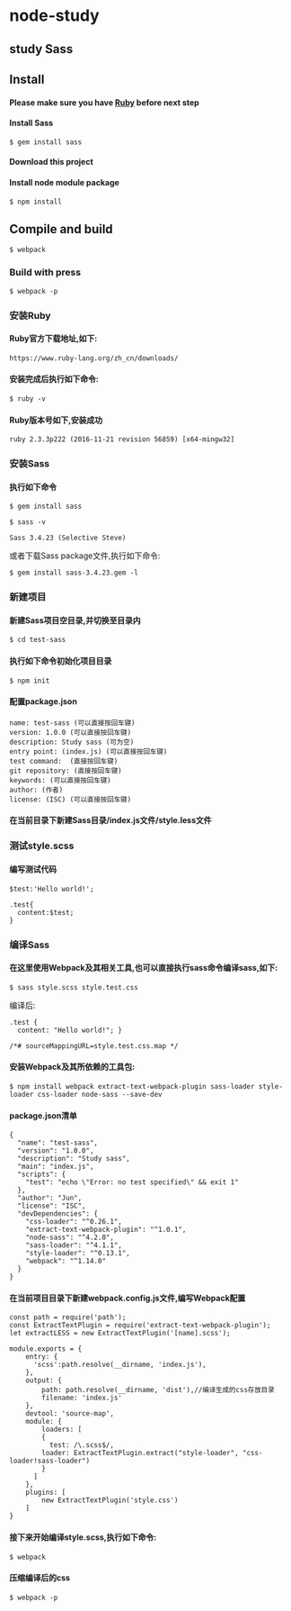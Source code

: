 # node-study
## study Sass

## Install

#### Please make sure you have [Ruby](https://www.ruby-lang.org/) before next step

#### Install Sass

```
$ gem install sass
```

#### Download this project

#### Install node module package
```
$ npm install
```

## Compile and build

```
$ webpack
```

### Build with press

```
$ webpack -p
```

### 安装Ruby

#### Ruby官方下载地址,如下:

```
https://www.ruby-lang.org/zh_cn/downloads/
```
#### 安装完成后执行如下命令:

```
$ ruby -v
```

#### Ruby版本号如下,安装成功

```
ruby 2.3.3p222 (2016-11-21 revision 56859) [x64-mingw32]
```

### 安装Sass

#### 执行如下命令

```
$ gem install sass
```
```
$ sass -v

Sass 3.4.23 (Selective Steve)
```

或者下载Sass package文件,执行如下命令:

```
$ gem install sass-3.4.23.gem -l
```

### 新建项目

#### 新建Sass项目空目录,并切换至目录内

```
$ cd test-sass
```

#### 执行如下命令初始化项目目录

```
$ npm init
```

#### 配置package.json

```
name: test-sass (可以直接按回车键)
version: 1.0.0 (可以直接按回车键)
description: Study sass (可为空)
entry point: (index.js) (可以直接按回车键)
test command:  (直接按回车键)
git repository: (直接按回车键)
keywords: (可以直接按回车键)
author: (作者)
license: (ISC) (可以直接按回车键)
```

#### 在当前目录下新建Sass目录/index.js文件/style.less文件

### 测试style.scss

#### 编写测试代码

```
$test:'Hello world!';
```

```
.test{
  content:$test;
}
```
### 编译Sass

#### 在这里使用Webpack及其相关工具,也可以直接执行sass命令编译sass,如下:

```
$ sass style.scss style.test.css
```

编译后:

```
.test {
  content: "Hello world!"; }

/*# sourceMappingURL=style.test.css.map */
```

#### 安装Webpack及其所依赖的工具包:

```
$ npm install webpack extract-text-webpack-plugin sass-loader style-loader css-loader node-sass --save-dev
```

#### package.json清单

```
{
  "name": "test-sass",
  "version": "1.0.0",
  "description": "Study sass",
  "main": "index.js",
  "scripts": {
    "test": "echo \"Error: no test specified\" && exit 1"
  },
  "author": "Jun",
  "license": "ISC",
  "devDependencies": {
    "css-loader": "^0.26.1",
    "extract-text-webpack-plugin": "^1.0.1",
    "node-sass": "^4.2.0",
    "sass-loader": "^4.1.1",
    "style-loader": "^0.13.1",
    "webpack": "^1.14.0"
  }
}
```

#### 在当前项目目录下新建webpack.config.js文件,编写Webpack配置

```
const path = require('path');
const ExtractTextPlugin = require('extract-text-webpack-plugin');
let extractLESS = new ExtractTextPlugin('[name].scss');

module.exports = {
    entry: {
      'scss':path.resolve(__dirname, 'index.js'),
    },
    output: {
        path: path.resolve(__dirname, 'dist'),//编译生成的css存放目录
        filename: 'index.js'
    },
    devtool: 'source-map',
    module: {
        loaders: [
        {
          test: /\.scss$/,
        loader: ExtractTextPlugin.extract("style-loader", "css-loader!sass-loader")
        }
      ]
    },
    plugins: [
        new ExtractTextPlugin('style.css')
    ]
}
```

#### 接下来开始编译style.scss,执行如下命令:

```
$ webpack
```

#### 压缩编译后的css

```
$ webpack -p
```